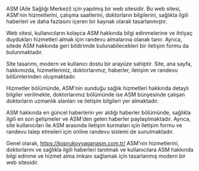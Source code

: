 ASM (Aile Sağlığı Merkezi) için yapılmış bir web sitesidir. Bu web sitesi, ASM'nin hizmetlerini, çalışma saatlerini, doktorların bilgilerini, sağlıkla ilgili haberleri ve daha fazlasını içeren bir kaynak olarak tasarlanmıştır.

Web sitesi, kullanıcıların kolayca ASM hakkında bilgi edinmelerine ve ihtiyaç duydukları hizmetleri almak için randevu almalarına olanak tanır. Ayrıca, sitede ASM hakkında geri bildirimde bulunabilecekleri bir iletişim formu da bulunmaktadır.

Site tasarımı, modern ve kullanıcı dostu bir arayüze sahiptir. Site, ana sayfa, hakkımızda, hizmetlerimiz, doktorlarımız, haberler, iletişim ve randevu bölümlerinden oluşmaktadır.

Hizmetler bölümünde, ASM'nin sunduğu sağlık hizmetleri hakkında detaylı bilgiler verilmekte, doktorlarımız bölümünde ise ASM bünyesinde çalışan doktorların uzmanlık alanları ve iletişim bilgileri yer almaktadır.

ASM hakkında en güncel haberlerin yer aldığı haberler bölümünde, sağlıkla ilgili en son gelişmeler ve ASM'den gelen haberler paylaşılmaktadır. Ayrıca, site kullanıcıları ile ASM arasında iletişim kurmaları için iletişim formu ve randevu talep etmeleri için online randevu sistemi de sunulmaktadır.

Genel olarak, https://koprukoyyaganasm.com.tr/ ASM'nin hizmetlerini, doktorlarını ve sağlıkla ilgili haberleri tanıtmak ve kullanıcılara ASM hakkında bilgi edinme ve hizmet alma imkanı sağlamak için tasarlanmış modern bir web sitesidir.
